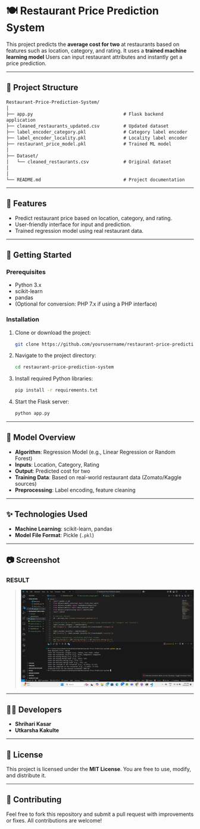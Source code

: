 # 🍽️ Restaurant Price Prediction System

This project predicts the **average cost for two** at restaurants based on features such as location, category, and rating. It uses a **trained machine learning model** Users can input restaurant attributes and instantly get a price prediction.

---

## 📁 Project Structure

```
Restaurant-Price-Prediction-System/
│
├── app.py                                  # Flask backend application
├── cleaned_restaurants_updated.csv         # Updated dataset
├── label_encoder_category.pkl              # Category label encoder
├── label_encoder_locality.pkl              # Locality label encoder
├── restaurant_price_model.pkl              # Trained ML model
│
├── Dataset/
│   └── cleaned_restaurants.csv             # Original dataset
│             
│
└── README.md                               # Project documentation
```

---

## 🧠 Features

- Predict restaurant price based on location, category, and rating.
- User-friendly interface for input and prediction.
- Trained regression model using real restaurant data.

---

## 🚀 Getting Started

### Prerequisites

- Python 3.x
- scikit-learn
- pandas
- (Optional for conversion: PHP 7.x if using a PHP interface)

### Installation

1. Clone or download the project:
   ```bash
   git clone https://github.com/yourusername/restaurant-price-prediction-system.git
   ```

2. Navigate to the project directory:
   ```bash
   cd restaurant-price-prediction-system
   ```

3. Install required Python libraries:
   ```bash
   pip install -r requirements.txt
   ```

4. Start the Flask server:
   ```bash
   python app.py
   ```

---

## 🧪 Model Overview

- **Algorithm**: Regression Model (e.g., Linear Regression or Random Forest)
- **Inputs**: Location, Category, Rating
- **Output**: Predicted cost for two
- **Training Data**: Based on real-world restaurant data (Zomato/Kaggle sources)
- **Preprocessing**: Label encoding, feature cleaning

---

## ✨ Technologies Used

- **Machine Learning**: scikit-learn, pandas
- **Model File Format**: Pickle (`.pkl`)

---

## 📷 Screenshot
### RESULT
> ![RESULT](https://github.com/ShrihariKasar/Restaurant-Price-Prediction-System/blob/main/Screenshot%20(213).png)

---

## 👨‍💻 Developers

- **Shrihari Kasar**
- **Utkarsha Kakulte**

---

## 📄 License

This project is licensed under the **MIT License**. You are free to use, modify, and distribute it.

---

## 🤝 Contributing

Feel free to fork this repository and submit a pull request with improvements or fixes. All contributions are welcome!

```
